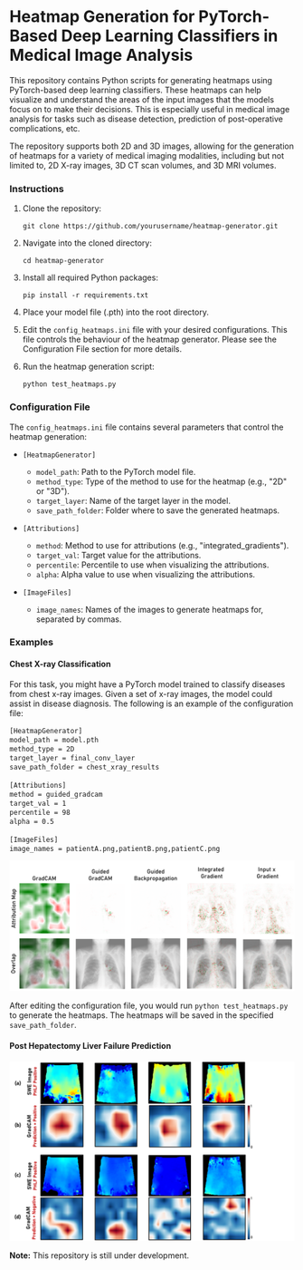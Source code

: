 
# Heatmap Generation for PyTorch-Based Deep Learning Classifiers in Medical Image Analysis

This repository contains Python scripts for generating heatmaps using PyTorch-based deep learning classifiers. These heatmaps can help visualize and understand the areas of the input images that the models focus on to make their decisions. This is especially useful in medical image analysis for tasks such as disease detection, prediction of post-operative complications, etc.

The repository supports both 2D and 3D images, allowing for the generation of heatmaps for a variety of medical imaging modalities, including but not limited to, 2D X-ray images, 3D CT scan volumes, and 3D MRI volumes.


### Instructions

1. Clone the repository:
    ```
    git clone https://github.com/yourusername/heatmap-generator.git
    ```

2. Navigate into the cloned directory:
    ```
    cd heatmap-generator
    ```

3. Install all required Python packages:
    ```
    pip install -r requirements.txt
    ```

4. Place your model file (.pth) into the root directory.

5. Edit the `config_heatmaps.ini` file with your desired configurations. This file controls the behaviour of the heatmap generator. Please see the Configuration File section for more details.

6. Run the heatmap generation script:
    ```
    python test_heatmaps.py
    ```

### Configuration File

The `config_heatmaps.ini` file contains several parameters that control the heatmap generation:

- `[HeatmapGenerator]`
  - `model_path`: Path to the PyTorch model file.
  - `method_type`: Type of the method to use for the heatmap (e.g., "2D" or "3D").
  - `target_layer`: Name of the target layer in the model.
  - `save_path_folder`: Folder where to save the generated heatmaps.

- `[Attributions]`
  - `method`: Method to use for attributions (e.g., "integrated_gradients").
  - `target_val`: Target value for the attributions.
  - `percentile`: Percentile to use when visualizing the attributions.
  - `alpha`: Alpha value to use when visualizing the attributions.

- `[ImageFiles]`
  - `image_names`: Names of the images to generate heatmaps for, separated by commas.

### Examples

#### Chest X-ray Classification

For this task, you might have a PyTorch model trained to classify diseases from chest x-ray images. Given a set of x-ray images, the model could assist in disease diagnosis. The following is an example of the configuration file:


```
[HeatmapGenerator]
model_path = model.pth
method_type = 2D
target_layer = final_conv_layer
save_path_folder = chest_xray_results

[Attributions]
method = guided_gradcam
target_val = 1
percentile = 98
alpha = 0.5

[ImageFiles]
image_names = patientA.png,patientB.png,patientC.png
```
![Chest X Ray-Classification](examples/image1.png)

After editing the configuration file, you would run `python test_heatmaps.py` to generate the heatmaps. The heatmaps will be saved in the specified `save_path_folder`.

#### Post Hepatectomy Liver Failure Prediction

![Post Hepatectomy Liver Failure Prediction](examples/image2.png)


**Note:** This repository is still under development. 
